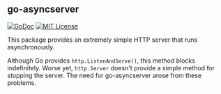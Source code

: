 ## go-asyncserver

[![GoDoc](https://godoc.org/github.com/hectane/go-asyncserver?status.svg)](https://godoc.org/github.com/hectane/go-asyncserver)
[![MIT License](http://img.shields.io/badge/license-MIT-9370d8.svg?style=flat)](http://opensource.org/licenses/MIT)

This package provides an extremely simple HTTP server that runs asynchronously.

Although Go provides `http.ListenAndServe()`, this method blocks indefinitely. Worse yet, `http.Server` doesn't provide a simple method for stopping the server. The need for go-asyncserver arose from these problems.
